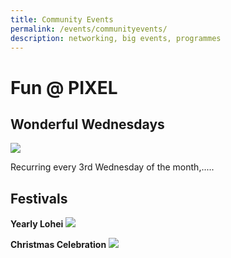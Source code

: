 ```yaml
---
title: Community Events
permalink: /events/communityevents/
description: networking, big events, programmes
---
```

<h1>Fun @ PIXEL</h1>

<h2>Wonderful Wednesdays</h2>
<img src="https://drive.google.com/uc?export=view&amp;id=1D2a4LKaFZpViZ874RPcmT_rnzuKy_ylZ">

Recurring every 3rd Wednesday of the month,.....

<h2>Festivals</h2>
<b>Yearly Lohei</b>
<img src="https://drive.google.com/uc?export=view&amp;id=1Y3oLVc8r6kSizJrkuDoAAKc3LGUaRFLw">

<b>Christmas Celebration</b>
<img src="https://drive.google.com/uc?export=view&amp;id=1Y3oLVc8r6kSizJrkuDoAAKc3LGUaRFLw">